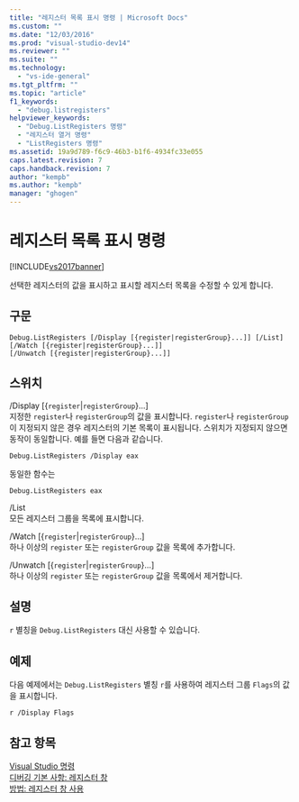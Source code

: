 ```yaml
---
title: "레지스터 목록 표시 명령 | Microsoft Docs"
ms.custom: ""
ms.date: "12/03/2016"
ms.prod: "visual-studio-dev14"
ms.reviewer: ""
ms.suite: ""
ms.technology: 
  - "vs-ide-general"
ms.tgt_pltfrm: ""
ms.topic: "article"
f1_keywords: 
  - "debug.listregisters"
helpviewer_keywords: 
  - "Debug.ListRegisters 명령"
  - "레지스터 열거 명령"
  - "ListRegisters 명령"
ms.assetid: 19a9d789-f6c9-46b3-b1f6-4934fc33e055
caps.latest.revision: 7
caps.handback.revision: 7
author: "kempb"
ms.author: "kempb"
manager: "ghogen"
---
```

# 레지스터 목록 표시 명령
[!INCLUDE[vs2017banner](../../code-quality/includes/vs2017banner.md)]

선택한 레지스터의 값을 표시하고 표시할 레지스터 목록을 수정할 수 있게 합니다.  
  
## 구문  
  
```  
Debug.ListRegisters [/Display [{register|registerGroup}...]] [/List]  
[/Watch [{register|registerGroup}...]]  
[/Unwatch [{register|registerGroup}...]]  
```  
  
## 스위치  
 \/Display \[{`register`&#124;`registerGroup`}...\]  
 지정한 `register`나 `registerGroup`의 값을 표시합니다.  `register`나 `registerGroup`이 지정되지 않은 경우 레지스터의 기본 목록이 표시됩니다.  스위치가 지정되지 않으면 동작이 동일합니다.  예를 들면 다음과 같습니다.  
  
 `Debug.ListRegisters /Display eax`  
  
 동일한 함수는  
  
 `Debug.ListRegisters eax`  
  
 \/List  
 모든 레지스터 그룹을 목록에 표시합니다.  
  
 \/Watch \[{`register`&#124;`registerGroup`}...\]  
 하나 이상의 `register` 또는 `registerGroup` 값을 목록에 추가합니다.  
  
 \/Unwatch \[{`register`&#124;`registerGroup`}...\]  
 하나 이상의 `register` 또는 `registerGroup` 값을 목록에서 제거합니다.  
  
## 설명  
 `r` 별칭을 `Debug.ListRegisters` 대신 사용할 수 있습니다.  
  
## 예제  
 다음 예제에서는 `Debug.ListRegisters` 별칭 `r`를 사용하여 레지스터 그룹 `Flags`의 값을 표시합니다.  
  
```  
r /Display Flags  
```  
  
## 참고 항목  
 [Visual Studio 명령](../../ide/reference/visual-studio-commands.md)   
 [디버깅 기본 사항: 레지스터 창](../../debugger/debugging-basics-registers-window.md)   
 [방법: 레지스터 창 사용](../../debugger/how-to-use-the-registers-window.md)